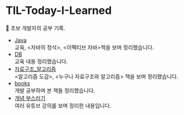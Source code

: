 # TIL-Today-I-Learned
:memo: 초보 개발자의 공부 기록.

- [Java](https://github.com/thdqudgns/TIL-Today-I-Learned/tree/main/Java)   
교육, <자바의 정석>, <이펙티브 자바>책을 보며 정리했습니다.
- [DB](https://github.com/thdqudgns/TIL-Today-I-Learned/tree/main/DB)   
교육 내용 정리했습니다.
- [자료구조_알고리즘](https://github.com/thdqudgns/TIL-Today-I-Learned/tree/main/%EC%9E%90%EB%A3%8C%EA%B5%AC%EC%A1%B0_%EC%95%8C%EA%B3%A0%EB%A6%AC%EC%A6%98)   
<알고리즘 도감>, <누구나 자료구조와 알고리즘> 책을 보며 정리했습니다.
- [books](https://github.com/thdqudgns/TIL-Today-I-Learned/tree/main/books)   
개발 공부하며 본 책들 정리했습니다.
- [개념 부스러기](https://github.com/thdqudgns/TIL-Today-I-Learned/tree/main/%EA%B0%9C%EB%85%90%20%EB%B6%80%EC%8A%A4%EB%9F%AC%EA%B8%B0)   
여러 유튜브 강의를 보며 정리한 내용입니다.